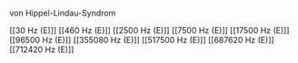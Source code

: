 von Hippel-Lindau-Syndrom

[[30 Hz (E)]]
[[460 Hz (E)]]
[[2500 Hz (E)]]
[[7500 Hz (E)]]
[[17500 Hz (E)]]
[[96500 Hz (E)]]
[[355080 Hz (E)]]
[[517500 Hz (E)]]
[[687620 Hz (E)]]
[[712420 Hz (E)]]